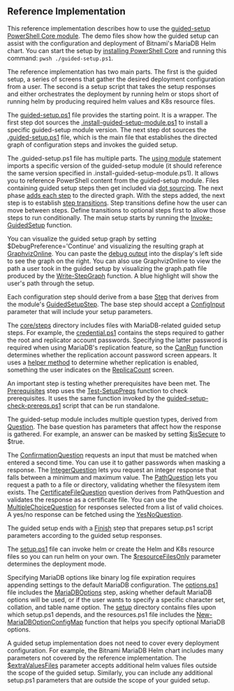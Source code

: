 ## Reference Implementation

This reference implementation describes how to use the [guided-setup PowerShell Core module](https://www.powershellgallery.com/packages?q=guided-setup). The demo files show how the guided setup can assist with the configuration and deployment of Bitnami's MariaDB Helm chart. You can start the setup by [installing PowerShell Core](https://docs.microsoft.com/en-us/powershell/scripting/install/installing-powershell) and running this command: `pwsh ./guided-setup.ps1`.

The reference implementation has two main parts. The first is the guided setup, a series of screens that gather the desired deployment configuration from a user. The second is a setup script that takes the setup responses and either orchestrates the deployment by running helm or stops short of running helm by producing required helm values and K8s resource files.

The [guided-setup.ps1](guided-setup.ps1) file provides the starting point. It is a wrapper. The first step dot sources the [.install-guided-setup-module.ps1](.install-guided-setup-module.ps1) to install a specific guided-setup module version. The next step dot sources the [.guided-setup.ps1](.guided-setup.ps1) file, which is the main file that establishes the directed graph of configuration steps and invokes the guided setup.

The .guided-setup.ps1 file has multiple parts. The [using module](.guided-setup.ps1#L8) statement imports a specific version of the guided-setup module (it should reference the same version specified in .install-guided-setup-module.ps1). It allows you to reference PowerShell content from the guided-setup module. Files containing guided setup steps then get included via [dot sourcing](.guided-setup.ps1#L33). The next phase [adds each step](.guided-setup.ps1#L52) to the directed graph. With the steps added, the next step is to establish [step transitions](.guided-setup.ps1#L55). Step transitions define how the user can move between steps. Define transitions to optional steps first to allow those steps to run conditionally. The main setup starts by running the [Invoke-GuidedSetup](.guided-setup.ps1#L81) function.

You can visualize the guided setup graph by setting $DebugPreference='Continue' and visualizing the resulting graph at [GraphvizOnline](https://dreampuf.github.io/GraphvizOnline). You can paste the [debug output](.guided-setup.ps1#L75) into the display's left side to see the graph on the right. You can also use GraphvizOnline to view the path a user took in the guided setup by visualizing the graph.path file produced by the [Write-StepGraph](.guided-setup.ps1#L83) function. A blue highlight will show the user's path through the setup.

Each configuration step should derive from a base [Step](core/steps/step.ps1) that derives from the module's [GuidedSetupStep](../guided-setup.psm1#L873). The base step should accept a [ConfigInput](core/steps/config.ps1) parameter that will include your setup parameters.

The [core/steps](core/steps) directory includes files with MariaDB-related guided setup steps. For example, the [credential.ps1](core/steps/credential.ps1) contains the steps required to gather the root and replicator account passwords. Specifying the latter password is required when using MariaDB's replication feature, so the [CanRun](core/steps/credential.ps1#L70) function determines whether the replication account password screen appears. It uses a [helper method](core/steps/config.ps1#L28) to determine whether replication is enabled, something the user indicates on the [ReplicaCount](core/steps/replication.ps1) screen.

An important step is testing whether prerequisites have been met. The [Prerequisites](core/steps/prereq.ps1#L1) step uses the [Test-SetupPreqs](core/setup/prereqs.ps1#L1) function to check prerequisites. It uses the same function invoked by the [guided-setup-check-prereqs.ps1](guided-setup-check-prereqs.ps1) script that can be run standalone.

The guided-setup module includes multiple question types, derived from [Question](../guided-setup.psm1#L604). The base question has parameters that affect how the response is gathered. For example, an answer can be masked by setting [$isSecure](../guided-setup.psm1#L612) to $true.

The [ConfirmationQuestion](../guided-setup.psm1#L675) requests an input that must be matched when entered a second time. You can use it to gather passwords when masking a response. The [IntegerQuestion](../guided-setup.psm1#L708) lets you request an integer response that falls between a minimum and maximum value. The [PathQuestion](../guided-setup.psm1#L755) lets you request a path to a file or directory, validating whether the filesystem item exists. The [CertificateFileQuestion](../guided-setup.psm1#L790) question derives from PathQuestion and validates the response as a certificate file. You can use the [MultipleChoiceQuestion](../guided-setup.psm1#L843) for responses selected from a list of valid choices. A yes/no response can be fetched using the [YesNoQuestion](../guided-setup.psm1#L865).

The guided setup ends with a [Finish](core/steps/summary.ps1#L16) step that prepares setup.ps1 script parameters according to the guided setup responses.

The [setup.ps1](core/setup.ps1) file can invoke helm or create the Helm and K8s resource files so you can run helm on your own. The [$resourceFilesOnly](core/setup.ps1#L32) parameter determines the deployment mode.

Specifying MariaDB options like binary log file expiration requires appending settings to the default MariaDB configuration. The [options.ps1](core/steps/options.ps1) file includes the [MariaDBOptions](core/steps/options.ps1#L1) step, asking whether default MariaDB options will be used, or if the user wants to specify a specific character set, collation, and table name option. The [setup](core/setup) directory contains files upon which setup.ps1 depends, and the resources.ps1 file includes the [New-MariaDBOptionConfigMap](core/setup/resources.ps1#L27) function that helps you specify optional MariaDB options.

A guided setup implementation does not need to cover every deployment configuration. For example, the Bitnami MariaDB Helm chart includes many parameters not covered by the reference implementation. The [$extraValuesFiles](core/setup.ps1#L26) parameter accepts additional helm values files outside the scope of the guided setup. Similarly, you can include any additional setup.ps1 parameters that are outside the scope of your guided setup.
